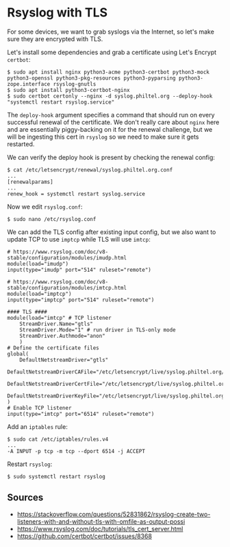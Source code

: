 # Rsyslog with TLS

For some devices, we want to grab syslogs via the Internet, so let's make sure they are encrypted with TLS.

Let's install some dependencies and grab a certificate using Let's Encrypt `certbot`:

```
$ sudo apt install nginx python3-acme python3-certbot python3-mock python3-openssl python3-pkg-resources python3-pyparsing python3-zope.interface rsyslog-gnutls
$ sudo apt install python3-certbot-nginx
$ sudo certbot certonly --nginx -d syslog.philtel.org --deploy-hook "systemctl restart rsyslog.service"
```

The `deploy-hook` argument specifies a command that should run on every successful renewal of the certificate. We don't really care about `nginx` here and are essentially piggy-backing on it for the renewal challenge, but we will be ingesting this cert in `rsyslog` so we need to make sure it gets restarted.

We can verify the deploy hook is present by checking the renewal config:

```
$ cat /etc/letsencrypt/renewal/syslog.philtel.org.conf
...
[renewalparams]
...
renew_hook = systemctl restart syslog.service
```

Now we edit `rsyslog.conf`:

```
$ sudo nano /etc/rsyslog.conf
```

We can add the TLS config after existing input config, but we also want to update TCP to use `imptcp` while TLS will use `imtcp`:

```
# https://www.rsyslog.com/doc/v8-stable/configuration/modules/imudp.html
module(load="imudp")
input(type="imudp" port="514" ruleset="remote")

# https://www.rsyslog.com/doc/v8-stable/configuration/modules/imtcp.html
module(load="imptcp")
input(type="imptcp" port="514" ruleset="remote")

#### TLS ####
module(load="imtcp" # TCP listener
    StreamDriver.Name="gtls"
    StreamDriver.Mode="1" # run driver in TLS-only mode
    StreamDriver.Authmode="anon"
    )
# Define the certificate files
global(
    DefaultNetstreamDriver="gtls"
    DefaultNetstreamDriverCAFile="/etc/letsencrypt/live/syslog.philtel.org/fullchain.pem"
    DefaultNetstreamDriverCertFile="/etc/letsencrypt/live/syslog.philtel.org/fullchain.pem"
    DefaultNetstreamDriverKeyFile="/etc/letsencrypt/live/syslog.philtel.org/privkey.pem"
)
# Enable TCP listener
input(type="imtcp" port="6514" ruleset="remote")

```

Add an `iptables` rule:

```
$ sudo cat /etc/iptables/rules.v4
...
-A INPUT -p tcp -m tcp --dport 6514 -j ACCEPT
```

Restart `rsyslog`:

```
$ sudo systemctl restart rsyslog
```

## Sources

* https://stackoverflow.com/questions/52831862/rsyslog-create-two-listeners-with-and-without-tls-with-omfile-as-output-possi
* https://www.rsyslog.com/doc/tutorials/tls_cert_server.html
* https://github.com/certbot/certbot/issues/8368